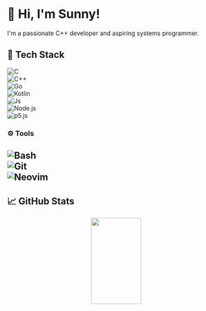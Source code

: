 # 👋 Hi, I'm Sunny!

I'm a passionate C++ developer and aspiring systems programmer.

## 🚀 Tech Stack
![C](https://img.shields.io/badge/C-A8B9CC?style=flat&logo=c&logoColor=white)  
![C++](https://img.shields.io/badge/C++-00599C?style=flat&logo=c%2b%2b&logoColor=white)  
![Go](https://img.shields.io/badge/Go-00ADD8?style=flat&logo=go&logoColor=white)  
![Kotlin](https://img.shields.io/badge/Kotlin-7F52FF?style=flat&logo=kotlin&logoColor=white)  
![Js](https://img.shields.io/badge/Js-F7DF1E?style=flat&logo=javascript&logoColor=black)  
![Node.js](https://img.shields.io/badge/Node.js-43853D?style=flat&logo=node.js&logoColor=white)  
![p5.js](https://img.shields.io/badge/p5.js-ED225D?style=flat&logo=p5dotjs&logoColor=white)  

### ⚙️ Tools
![Bash](https://img.shields.io/badge/Bash-121011?style=flat&logo=gnu-bash&logoColor=white)  
![Git](https://img.shields.io/badge/Git-F05032?style=flat&logo=git&logoColor=white)  
![Neovim](https://img.shields.io/badge/Neovim-57A143?style=flat&logo=neovim&logoColor=white)  
---

## 📈 GitHub Stats

<p align="center">
  <img width="48%" height="200" src="https://github-readme-stats.vercel.app/api?username=SunnyGitGud&show_icons=true&theme=tokyonight" />
</p>

